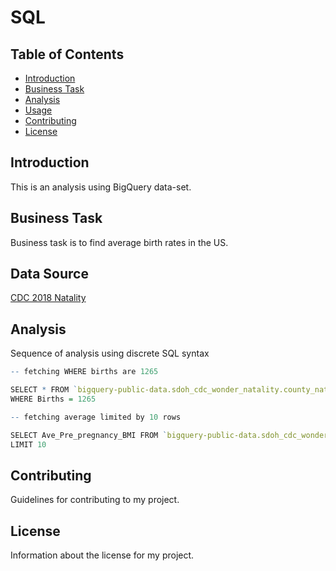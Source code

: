 # SQL
## Table of Contents

- [Introduction](#introduction)
- [Business Task](#businesstask)
- [Analysis](#analysis)
- [Usage](#usage)
- [Contributing](#contributing)
- [License](#license)

## Introduction

This is an analysis using BigQuery data-set.

## Business Task

Business task is to find average birth rates in the US.

## Data Source

<a href="bigquery-public-data.sdoh_cdc_wonder_natality">CDC 2018 Natality</a>


## Analysis

Sequence of analysis using discrete SQL syntax 
 ```r
-- fetching WHERE births are 1265

SELECT * FROM `bigquery-public-data.sdoh_cdc_wonder_natality.county_natality` 
 WHERE Births = 1265

-- fetching average limited by 10 rows

SELECT Ave_Pre_pregnancy_BMI FROM `bigquery-public-data.sdoh_cdc_wonder_natality.county_natality` 
 LIMIT 10
```

## Contributing

Guidelines for contributing to my project.

## License

Information about the license for my project.
